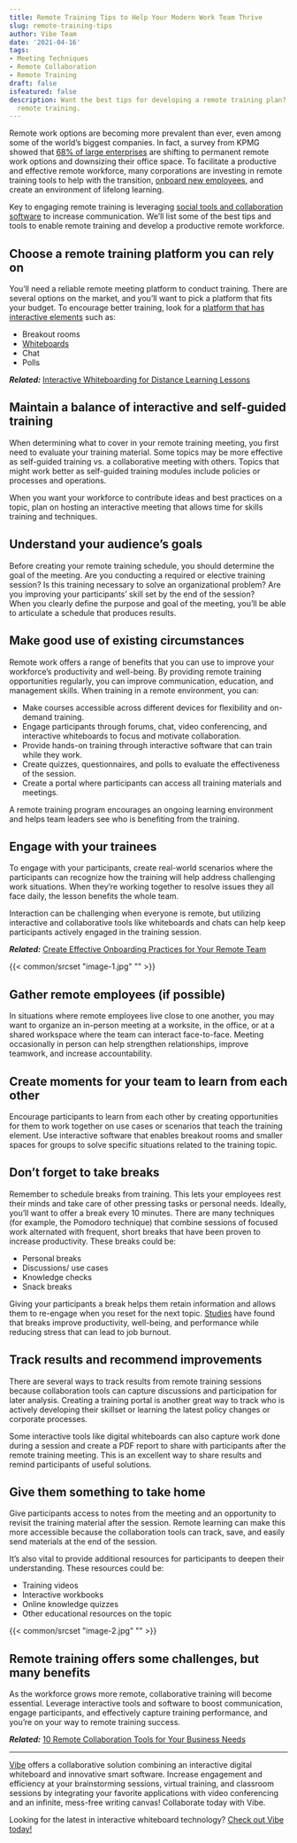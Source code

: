 ```yaml
---
title: Remote Training Tips to Help Your Modern Work Team Thrive
slug: remote-training-tips
author: Vibe Team
date: '2021-04-16'
tags:
- Meeting Techniques
- Remote Collaboration
- Remote Training
draft: false
isfeatured: false
description: Want the best tips for developing a remote training plan? The Vibe team touches on the essentials of hosting
  remote training.
---
```


Remote work options are becoming more prevalent than ever, even among some of the world’s biggest companies. In fact, a survey from KPMG showed that [68% of large enterprises](https://amp.cnn.com/cnn/2020/08/25/business/office-space-remote-work-pandemic/index.html) are shifting to permanent remote work options and downsizing their office space. To facilitate a productive and effective remote workforce, many corporations are investing in remote training tools to help with the transition, [onboard new employees](https://vibe.us/blog/create-effective-onboarding-practices-for-your-remote-team/), and create an environment of lifelong learning.

Key to engaging remote training is leveraging [social tools and collaboration software](https://www.mckinsey.com/industries/technology-media-and-telecommunications/our-insights/the-social-economy) to increase communication. We’ll list some of the best tips and tools to enable remote training and develop a productive remote workforce.

## Choose a remote training platform you can rely on

You’ll need a reliable remote meeting platform to conduct training. There are several options on the market, and you’ll want to pick a platform that fits your budget. To encourage better training, look for a [platform that has interactive elements](https://vibe.us/blog/video-conferencing-apps-with-whiteboard/) such as:

- Breakout rooms
- [Whiteboards](https://vibe.us/blog/interactive-whiteboard-what-is-it-and-what-does-it-do/)
- Chat
- Polls

***Related:*** [Interactive Whiteboarding for Distance Learning Lessons](https://vibe.us/blog/interactive-whiteboarding-for-distance-learning-lessons/)

## Maintain a balance of interactive and self-guided training

When determining what to cover in your remote training meeting, you first need to evaluate your training material. Some topics may be more effective as self-guided training vs. a collaborative meeting with others. Topics that might work better as self-guided training modules include policies or processes and operations.

When you want your workforce to contribute ideas and best practices on a topic, plan on hosting an interactive meeting that allows time for skills training and techniques.

## Understand your audience’s goals

Before creating your remote training schedule, you should determine the goal of the meeting. Are you conducting a required or elective training session? Is this training necessary to solve an organizational problem? Are you improving your participants’ skill set by the end of the session?  
When you clearly define the purpose and goal of the meeting, you’ll be able to articulate a schedule that produces results.

## Make good use of existing circumstances

Remote work offers a range of benefits that you can use to improve your workforce’s productivity and well-being. By providing remote training opportunities regularly, you can improve communication, education, and management skills. When training in a remote environment, you can:

- Make courses accessible across different devices for flexibility and on-demand training.
- Engage participants through forums, chat, video conferencing, and interactive whiteboards to focus and motivate collaboration.
- Provide hands-on training through interactive software that can train while they work.
- Create quizzes, questionnaires, and polls to evaluate the effectiveness of the session.
- Create a portal where participants can access all training materials and meetings.

A remote training program encourages an ongoing learning environment and helps team leaders see who is benefiting from the training.

## Engage with your trainees

To engage with your participants, create real-world scenarios where the participants can recognize how the training will help address challenging work situations. When they’re working together to resolve issues they all face daily, the lesson benefits the whole team.

Interaction can be challenging when everyone is remote, but utilizing interactive and collaborative tools like whiteboards and chats can help keep participants actively engaged in the training session.

***Related:*** [Create Effective Onboarding Practices for Your Remote Team](https://vibe.us/blog/create-effective-onboarding-practices-for-your-remote-team/)

{{< common/srcset "image-1.jpg" "" >}}

## Gather remote employees (if possible)

In situations where remote employees live close to one another, you may want to organize an in-person meeting at a worksite, in the office, or at a shared workspace where the team can interact face-to-face. Meeting occasionally in person can help strengthen relationships, improve teamwork, and increase accountability.

## Create moments for your team to learn from each other

Encourage participants to learn from each other by creating opportunities for them to work together on use cases or scenarios that teach the training element. Use interactive software that enables breakout rooms and smaller spaces for groups to solve specific situations related to the training topic.

## Don’t forget to take breaks

Remember to schedule breaks from training. This lets your employees rest their minds and take care of other pressing tasks or personal needs. Ideally, you’ll want to offer a break every 10 minutes. There are many techniques (for example, the Pomodoro technique) that combine sessions of focused work alternated with frequent, short breaks that have been proven to increase productivity. These breaks could be:

- Personal breaks
- Discussions/ use cases
- Knowledge checks
- Snack breaks

Giving your participants a break helps them retain information and allows them to re-engage when you reset for the next topic. [Studies](https://www.forbes.com/sites/alankohll/2018/05/29/new-study-shows-correlation-between-employee-engagement-and-the-long-lost-lunch-break/?sh=5f0625384efc) have found that breaks improve productivity, well-being, and performance while reducing stress that can lead to job burnout.

## Track results and recommend improvements

There are several ways to track results from remote training sessions because collaboration tools can capture discussions and participation for later analysis. Creating a training portal is another great way to track who is actively developing their skillset or learning the latest policy changes or corporate processes.

Some interactive tools like digital whiteboards can also capture work done during a session and create a PDF report to share with participants after the remote training meeting. This is an excellent way to share results and remind participants of useful solutions.

## Give them something to take home

Give participants access to notes from the meeting and an opportunity to revisit the training material after the session. Remote learning can make this more accessible because the collaboration tools can track, save, and easily send materials at the end of the session.

It’s also vital to provide additional resources for participants to deepen their understanding. These resources could be:

- Training videos
- Interactive workbooks
- Online knowledge quizzes
- Other educational resources on the topic

{{< common/srcset "image-2.jpg" "" >}}

## Remote training offers some challenges, but many benefits

As the workforce grows more remote, collaborative training will become essential. Leverage interactive tools and software to boost communication, engage participants, and effectively capture training performance, and you’re on your way to remote training success.

***Related:*** [10 Remote Collaboration Tools for Your Business Needs](https://vibe.us/blog/remote-collaboration-tools-for-your-business-needs/)



---

[Vibe](https://vibe.us/) offers a collaborative solution combining an interactive digital whiteboard and innovative smart software. Increase engagement and efficiency at your brainstorming sessions, virtual training, and classroom sessions by integrating your favorite applications with video conferencing and an infinite, mess-free writing canvas! Collaborate today with Vibe.

Looking for the latest in interactive whiteboard technology? [Check out Vibe today!](https://vibe.us/order/)
